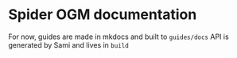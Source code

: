 # Spider OGM documentation
For now, guides are made in mkdocs and built to `guides/docs`
API is generated by Sami and lives in `build`
